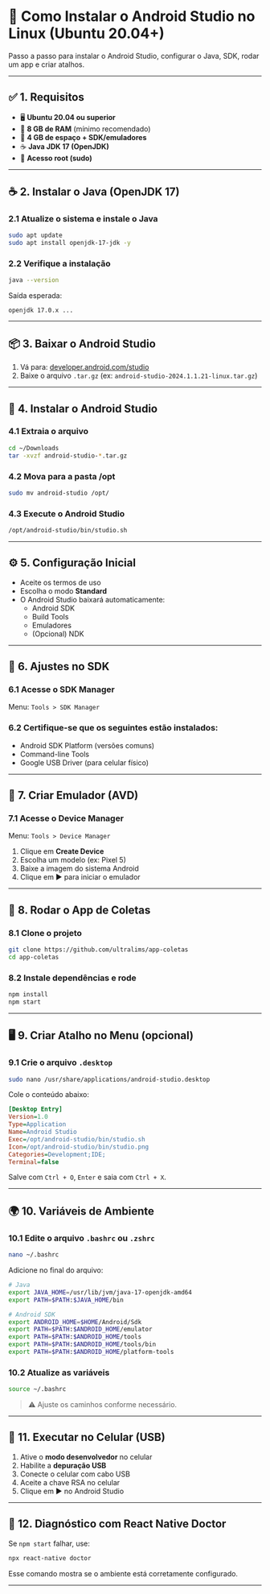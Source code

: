 
# 📱 Como Instalar o Android Studio no Linux (Ubuntu 20.04+)

Passo a passo para instalar o Android Studio, configurar o Java, SDK, rodar um app e criar atalhos.

---

## ✅ 1. Requisitos

- 🖥️ **Ubuntu 20.04 ou superior**  
- 🧠 **8 GB de RAM** (mínimo recomendado)  
- 💽 **4 GB de espaço + SDK/emuladores**  
- ☕ **Java JDK 17 (OpenJDK)**  
- 🔐 **Acesso root (sudo)**

---

## ☕ 2. Instalar o Java (OpenJDK 17)

### 2.1 Atualize o sistema e instale o Java

```bash
sudo apt update
sudo apt install openjdk-17-jdk -y
```

### 2.2 Verifique a instalação

```bash
java --version
```

Saída esperada:
```
openjdk 17.0.x ...
```

---

## 📦 3. Baixar o Android Studio

1. Vá para: [developer.android.com/studio](https://developer.android.com/studio)  
2. Baixe o arquivo `.tar.gz` (ex: `android-studio-2024.1.1.21-linux.tar.gz`)

---

## 📂 4. Instalar o Android Studio

### 4.1 Extraia o arquivo

```bash
cd ~/Downloads
tar -xvzf android-studio-*.tar.gz
```

### 4.2 Mova para a pasta /opt

```bash
sudo mv android-studio /opt/
```

### 4.3 Execute o Android Studio

```bash
/opt/android-studio/bin/studio.sh
```

---

## ⚙️ 5. Configuração Inicial

- Aceite os termos de uso  
- Escolha o modo **Standard**  
- O Android Studio baixará automaticamente:
  - Android SDK
  - Build Tools
  - Emuladores  
  - (Opcional) NDK

---

## 🧰 6. Ajustes no SDK

### 6.1 Acesse o SDK Manager

Menu: `Tools > SDK Manager`

### 6.2 Certifique-se que os seguintes estão instalados:

- Android SDK Platform (versões comuns)  
- Command-line Tools  
- Google USB Driver (para celular físico)

---

## 📱 7. Criar Emulador (AVD)

### 7.1 Acesse o Device Manager

Menu: `Tools > Device Manager`

1. Clique em **Create Device**  
2. Escolha um modelo (ex: Pixel 5)  
3. Baixe a imagem do sistema Android  
4. Clique em ▶️ para iniciar o emulador

---

## 🧪 8. Rodar o App de Coletas

### 8.1 Clone o projeto

```bash
git clone https://github.com/ultralims/app-coletas
cd app-coletas
```

### 8.2 Instale dependências e rode

```bash
npm install
npm start
```

---

## 🖥️ 9. Criar Atalho no Menu (opcional)

### 9.1 Crie o arquivo `.desktop`

```bash
sudo nano /usr/share/applications/android-studio.desktop
```

Cole o conteúdo abaixo:

```ini
[Desktop Entry]
Version=1.0
Type=Application
Name=Android Studio
Exec=/opt/android-studio/bin/studio.sh
Icon=/opt/android-studio/bin/studio.png
Categories=Development;IDE;
Terminal=false
```

Salve com `Ctrl + O`, `Enter` e saia com `Ctrl + X`.

---

## 🌍 10. Variáveis de Ambiente

### 10.1 Edite o arquivo `.bashrc` ou `.zshrc`

```bash
nano ~/.bashrc
```

Adicione no final do arquivo:

```bash
# Java
export JAVA_HOME=/usr/lib/jvm/java-17-openjdk-amd64
export PATH=$PATH:$JAVA_HOME/bin

# Android SDK
export ANDROID_HOME=$HOME/Android/Sdk
export PATH=$PATH:$ANDROID_HOME/emulator
export PATH=$PATH:$ANDROID_HOME/tools
export PATH=$PATH:$ANDROID_HOME/tools/bin
export PATH=$PATH:$ANDROID_HOME/platform-tools
```

### 10.2 Atualize as variáveis

```bash
source ~/.bashrc
```

> ⚠️ Ajuste os caminhos conforme necessário.

---

## 🔌 11. Executar no Celular (USB)

1. Ative o **modo desenvolvedor** no celular  
2. Habilite a **depuração USB**  
3. Conecte o celular com cabo USB  
4. Aceite a chave RSA no celular  
5. Clique em ▶️ no Android Studio

---

## 🐞 12. Diagnóstico com React Native Doctor

Se `npm start` falhar, use:

```bash
npx react-native doctor
```

Esse comando mostra se o ambiente está corretamente configurado.

---
